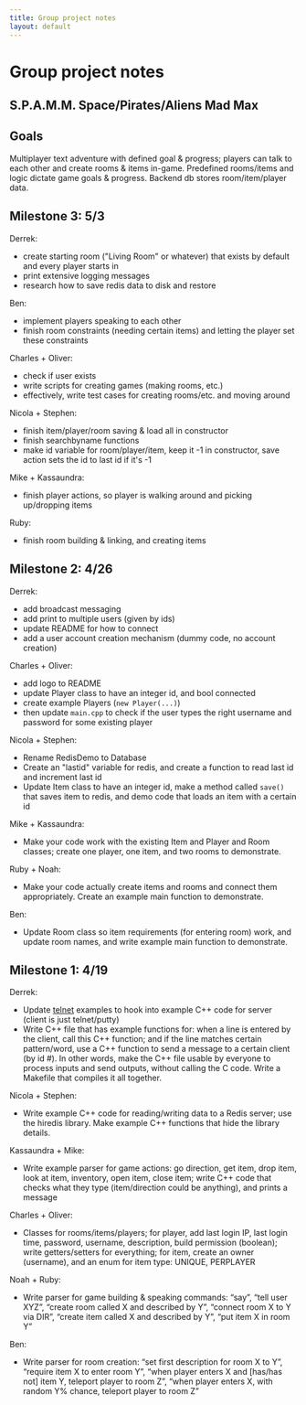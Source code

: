 ```yaml
---
title: Group project notes
layout: default
---
```


# Group project notes

## S.P.A.M.M. Space/Pirates/Aliens Mad Max

## Goals

Multiplayer text adventure with defined goal & progress; players can talk to each other and create rooms & items in-game. Predefined rooms/items and logic dictate game goals & progress. Backend db stores room/item/player data.

## Milestone 3: 5/3

Derrek:

- create starting room ("Living Room" or whatever) that exists by default and every player starts in
- print extensive logging messages
- research how to save redis data to disk and restore

Ben:

- implement players speaking to each other
- finish room constraints (needing certain items) and letting the player set these constraints

Charles + Oliver:

- check if user exists
- write scripts for creating games (making rooms, etc.)
- effectively, write test cases for creating rooms/etc. and moving around

Nicola + Stephen:

- finish item/player/room saving & load all in constructor
- finish searchbyname functions
- make id variable for room/player/item, keep it -1 in constructor, save action sets the id to last id if it's -1

Mike + Kassaundra:

- finish player actions, so player is walking around and picking up/dropping items

Ruby:

- finish room building & linking, and creating items


## Milestone 2: 4/26

Derrek:

- add broadcast messaging
- add print to multiple users (given by ids)
- update README for how to connect
- add a user account creation mechanism (dummy code, no account creation)

Charles + Oliver:

- add logo to README
- update Player class to have an integer id, and bool connected
- create example Players (`new Player(...)`)
- then update `main.cpp` to check if the user types the right username and password for some existing player

Nicola + Stephen:

- Rename RedisDemo to Database
- Create an "lastid" variable for redis, and create a function to read last id and increment last id
- Update Item class to have an integer id, make a method called `save()` that saves item to redis, and demo code that loads an item with a certain id

Mike + Kassaundra:

- Make your code work with the existing Item and Player and Room classes; create one player, one item, and two rooms to demonstrate.

Ruby + Noah:

- Make your code actually create items and rooms and connect them appropriately. Create an example main function to demonstrate. 

Ben:

- Update Room class so item requirements (for entering room) work, and update room names, and write example main function to demonstrate.

## Milestone 1: 4/19

Derrek:

- Update [telnet](https://github.com/seanmiddleditch/libtelnet/tree/develop/util) examples to hook into example C++ code for server (client is just telnet/putty)
- Write C++ file that has example functions for: when a line is entered by the client, call this C++ function; and if the line matches certain pattern/word, use a C++ function to send a message to a certain client (by id #). In other words, make the C++ file usable by everyone to process inputs and send outputs, without calling the C code. Write a Makefile that compiles it all together.

Nicola + Stephen:

- Write example C++ code for reading/writing data to a Redis server; use the hiredis library. Make example C++ functions that hide the library details.

Kassaundra + Mike:

- Write example parser for game actions: go direction, get item, drop item, look at item, inventory, open item, close item; write C++ code that checks what they type (item/direction could be anything), and prints a message

Charles + Oliver:

- Classes for rooms/items/players; for player, add last login IP, last login time, password, username, description, build permission (boolean); write getters/setters for everything; for item, create an owner (username), and an enum for item type: UNIQUE, PERPLAYER

Noah + Ruby:

- Write parser for game building & speaking commands: “say”, “tell user XYZ”, “create room called X and described by Y”, “connect room X to Y via DIR”, “create item called X and described by Y”, “put item X in room Y”

Ben:

- Write parser for room creation: “set first description for room X to Y”, “require item X to enter room Y”, “when player enters X and [has/has not] item Y, teleport player to room Z”, “when player enters X, with random Y% chance, teleport player to room Z”

